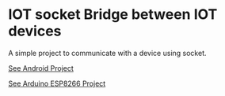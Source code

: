 # IOT socket Bridge between IOT devices
A simple project to communicate with a device using socket.

[See Android Project](https://github.com/viamgr/Android-IOT-pet-feeder "See Android Project")

[See Arduino ESP8266 Project](https://github.com/viamgr/ESP8266-Pet-Feeder "See Arduino ESP8266 Project")
